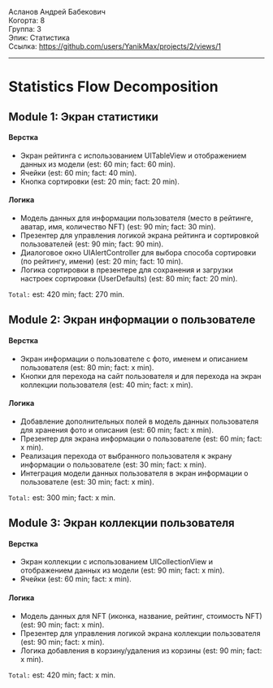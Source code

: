 Асланов Андрей Бабекович
<br /> Когорта: 8
<br /> Группа: 3
<br /> Эпик: Статистика
<br /> Ссылка: https://github.com/users/YanikMax/projects/2/views/1

<hr>

# Statistics Flow Decomposition


## Module 1: Экран статистики

#### Верстка
- Экран рейтинга с использованием UITableView и отображением данных из модели
 (est: 60 min; fact: 60 min).
- Ячейки (est: 60 min; fact: 40 min).
- Кнопка сортировки  (est: 20 min; fact: 20 min).


#### Логика
- Модель данных для информации пользователя (место в рейтинге, аватар, имя, количество NFT) (est: 90 min; fact: 30 min).
- Презентер для управления логикой экрана рейтинга и сортировкой пользователей (est: 90 min; fact: 90 min).
- Диалоговое окно UIAlertController для выбора способа сортировки (по рейтингу, имени)
 (est: 20 min; fact: 10 min).
- Логика сортировки в презентере для сохранения и загрузки настроек сортировки (UserDefaults) (est: 80 min; fact: 20 min).

`Total:` est: 420 min; fact: 270 min.


## Module 2: Экран информации о пользователе
#### Верстка
- Экран информации о пользователе с фото, именем и описанием пользователя (est: 80 min; fact: x min).
- Кнопки для перехода на сайт пользователя и для перехода на экран коллекции пользователя (est: 40 min; fact: x min).

#### Логика
- Добавление дополнительных полей в модель данных пользователя для хранения фото и описания (est: 60 min; fact: x min).
- Презентер для экрана информации о пользователе (est: 60 min; fact: x min).
- Реализация перехода от выбранного пользователя к экрану информации о пользователе (est: 30 min; fact: x min).
- Интеграция модели данных пользователя в экран информации о пользователе (est: 30 min; fact: x min).

`Total:` est: 300 min; fact: x min.

## Module 3: Экран коллекции пользователя

#### Верстка
- Экран коллекции с использованием UICollectionView  и отображением данных из модели
 (est: 90 min; fact: x min).
- Ячейки (est: 60 min; fact: x min).

#### Логика
- Модель данных для NFT (иконка, название, рейтинг, стоимость NFT) (est: 90 min; fact: x min).
- Презентер для управления логикой экрана коллекции пользователя (est: 90 min; fact: x min).
- Логика добавления в корзину/удаления из корзины (est: 90 min; fact: x min).

`Total:` est: 420 min; fact: x min.
